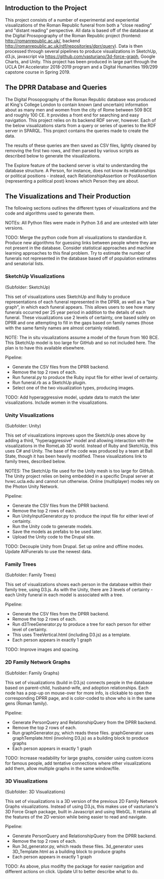 ## Introduction to the Project
This project consists of a number of experimental and experiential visualizations of the Roman Republic funeral from both a "close reading" and "distant reading" perspective.  All data is based off of the database at the Digital Prosopography of the Roman Republic project (frontend: http://romanrepublic.ac.uk/, backend http://romanrepublic.ac.uk/rdf/repositories/dprr/query).  Data is then processed through several pipelines to produce visualizations in SketchUp, d3.js, javascript via https://github.com/vasturiano/3d-force-graph, Google Charts, and Unity.  This project has been produced in large part through the UCLA DH Accelerator 2018-2019 program and a Digital Humanities 199/299 capstone course in Spring 2019.

## The DPRR Database and Queries
The Digital Prosopography of the Roman Republic database was produced at King's College London to contain known (and uncertain) information about as many men and women from the city of Rome between 509 BCE and roughly 100 CE. It provides a front end for searching and easy navigation.  This project relies on its backend RDF server, however.  Each of the below visualizations starts from a query or series of queries to the RDF server in SPARQL.  This project contains the queries made to create the data.

The results of these queries are then saved as CSV files, lightly cleaned by removing the first two rows, and then parsed by various scripts as described below to generate the visualizations.

The Explore feature of the backend server is vital to understanding the database structure.  A Person, for instance, does not know its relationships or political positions - instead, each RelationshipAssertion or PostAssertion (representing a political post) knows which Person they are about.

## The Visualizations and Their Production
The following sections outlines the different types of visualizations and the code and algorithms used to generate them.

NOTEs: All Python files were made in Python 3.6 and are untested with later versions.

TODO: Merge the python code from all visualizations to standardize it. Produce new algorithms for guessing links between people where they are not present in the database.  Consider statistical approaches and machine learning approaches to this final problem. Try to estimate the number of funerals not represented in the database based off of population estimates and senatorial lists.

### SketchUp Visualizations
(Subfolder: SketchUp)

This set of visualizations uses SketchUp and Ruby to produce representations of each funeral represented in the DPRR, as well as a "bar graph", in which each funeral appears.  This allows users to see how many funerals occurred per 25 year period in addition to the details of each funeral.  These visualizations use 2 levels of certainty, one based solely on DPRR and one attempting to fill in the gaps based on family names (those with the same family names are almost certainly related).

NOTE: The in situ visualizations assume a model of the forum from 160 BCE.  This SketchUp model is too large for GitHub and so not included here.  The plan is to have this available elsewhere.

Pipeline:
* Generate the CSV files from the DPRR backend.
* Remove the top 2 rows of each.
* Run funeral.py to produce the Ruby input file for either level of certainty.
* Run funeral.rb as a SketchUp plugin.
* Select one of the two visualization types, producing images.

TODO: Add hyperaggressive model, update data to match the later visualizations. Include women in the visualizations.

### Unity Visualizations
(Subfolder: Unity)

This set of visualizations improves upon the SketchUp ones above by adding a third, "hyperaggressive" model and allowing interaction with the visualizations in the RomeLab 3D world.  Instead of Ruby and SketchUp, this uses C# and Unity.  The base of the code was produced by a team at Ball State, though it has been heavily modified.  These visualizations link to family trees, described below.

NOTES: The SketchUp file used for the Unity mesh is too large for GitHub. The Unity project relies on being embedded in a specific Drupal server at hvwc.ucla.edu and cannot run otherwise. Online (multiplayer) modes rely on the Photon Unity Network.

Pipeline:
* Generate the CSV files from the DPRR backend.
* Remove the top 2 rows of each.
* Run UnityInputGenerator.py to produce the input file for either level of certainty.
* Run the Unity code to generate models.
* Save the models as prefabs to be used later.
* Upload the Unity code to the Drupal site.

TODO: Decouple Unity from Drupal. Set up online and offline modes. Update AllFunerals to use the newest data.

### Family Trees
(Subfolder: Family Trees)

This set of visualizations shows each person in the database within their family tree, using D3.js.  As with the Unity, there are 3 levels of certainty - each Unity funeral in each model is associated with a tree.

Pipeline:
* Generate the CSV files from the DPRR backend.
* Remove the top 2 rows of each.
* Run d3TreeGenerator.py to produce a tree for each person for either level of certainty.
* This uses TreeVertical.html (including D3.js) as a template.
* Each person appears in exactly 1 graph

TODO: Improve images and spacing.


### 2D Family Network Graphs
(Subfolder: Family Graphs)

This set of visualizations (build in D3.js) connects people in the database based on parent-child, husband-wife, and adoption relationships.  Each node has a pop-up on mouse-over for more info, is clickable to open the corresponding DPRR page, and is color-coded to show who is in the same gens (Roman family).

Pipeline:
* Generate PersonQuery and RelationshipQuery from the DPRR backend.
* Remove the top 2 rows of each.
* Run graphGenerator.py, which reads these files. graphGenerator uses graphTemplate.html (involving D3.js) as a building block to produce graphs
* Each person appears in exactly 1 graph

TODO: Increase readability for large graphs, consider using custom icons for famous people, add tentative connections where other visualizations add them, allow multiple graphs in the same window/file.

### 3D Visualizations
(Subfolder: 3D Visualizations)

This set of visualizations is a 3D version of the previous 2D Family Network Graphs visualizations.  Instead of using D3.js, this makes use of vasturiano's 3D Force Graph package, built in Javascript and using WebGL.  It retains all the features of the 2D version while being easier to read and navigate.

Pipeline:
* Generate PersonQuery and RelationshipQuery from the DPRR backend.
* Remove the top 2 rows of each.
* Run 3d_generator.py, which reads these files. 3d_generator uses 3D_Template.html as a building block to produce graphs
* Each person appears in exactly 1 graph

TODO: As above, plus modifty the package for easier navigation and different actions on click.  Update UI to better describe what to do.
